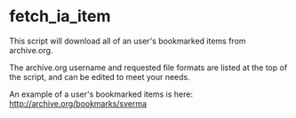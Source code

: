 fetch_ia_item
=============

This script will download all of an user's bookmarked items from archive.org.

The archive.org username and requested file formats are listed at the top
of the script, and can be edited to meet your needs.

An example of a user's bookmarked items is here:
http://archive.org/bookmarks/sverma
